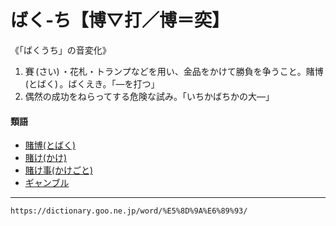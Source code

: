 # ばく‐ち【博▽打／博＝奕】

《「ばくうち」の音変化》
1. 賽 (さい) ・花札・トランプなどを用い、金品をかけて勝負を争うこと。賭博 (とばく) 。ばくえき。「―を打つ」
2. 偶然の成功をねらってする危険な試み。「いちかばちかの大―」
    

#### 類語

-   [賭博(とばく)](https://dictionary.goo.ne.jp/word/%E8%B3%AD%E5%8D%9A/#jn-159828)
-   [賭け(かけ)](https://dictionary.goo.ne.jp/word/%E8%B3%AD/#jn-39421)
-   [賭け事(かけごと)](https://dictionary.goo.ne.jp/word/%E8%B3%AD%E4%BA%8B/#jn-39533)
-   [ギャンブル](https://dictionary.goo.ne.jp/word/%E3%82%AE%E3%83%A3%E3%83%B3%E3%83%96%E3%83%AB/#jn-54624)

---
`https://dictionary.goo.ne.jp/word/%E5%8D%9A%E6%89%93/`